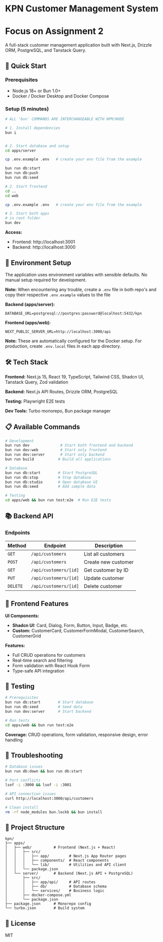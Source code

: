 # KPN Customer Management System
# Focus on Assignment 2

A full-stack customer management application built with Next.js, Drizzle ORM, PostgreSQL, and Tanstack Query.

## 🚀 Quick Start

### Prerequisites

- Node.js 18+ or Bun 1.0+
- Docker / Docker Desktop and Docker Compose

### Setup (5 minutes)

```bash
# ALL 'bun' COMMANDS ARE INTERCHANGEABLE WITH NPM/NODE

# 1. Install dependencies
bun i


# 2. Start database and setup
cd apps/server

cp .env.example .env   # create your env file from the example

bun run db:start
bun run db:push
bun run db:seed

# 2. Start frontend
cd ..
cd web

cp .env.example .env   # create your env file from the example

# 3. Start both apps
# in root folder
bun dev


```

**Access:**

- Frontend: http://localhost:3001
- Backend: http://localhost:3000

## 🔧 Environment Setup

The application uses environment variables with sensible defaults. No manual setup required for development.

**Note:** When encountering any trouble, create a `.env` file in both repo's and copy their respective `.env.example` values to the file

**Backend (apps/server):**

```env
DATABASE_URL=postgresql://postgres:password@localhost:5432/kpn
```

**Frontend (apps/web):**

```env
NEXT_PUBLIC_SERVER_URL=http://localhost:3000/api
```

**Note:** These are automatically configured for the Docker setup. For production, create `.env.local` files in each app directory.

## 🛠️ Tech Stack

**Frontend:** Next.js 15, React 19, TypeScript, Tailwind CSS, Shadcn UI, Tanstack Query, Zod validation

**Backend:** Next.js API Routes, Drizzle ORM, PostgreSQL

**Testing:** Playwright E2E tests

**Dev Tools:** Turbo monorepo, Bun package manager

## 📋 Available Commands

```bash
# Development
bun run dev              # Start both frontend and backend
bun run dev:web          # Start only frontend
bun run dev:server       # Start only backend
bun run build           # Build all applications

# Database
bun run db:start        # Start PostgreSQL
bun run db:stop         # Stop database
bun run db:studio       # Open database UI
bun run db:seed         # Add sample data

# Testing
cd apps/web && bun run test:e2e  # Run E2E tests
```

## 📚 Backend API

### Endpoints

| Method   | Endpoint              | Description         |
| -------- | --------------------- | ------------------- |
| `GET`    | `/api/customers`      | List all customers  |
| `POST`   | `/api/customers`      | Create new customer |
| `GET`    | `/api/customers/[id]` | Get customer by ID  |
| `PUT`    | `/api/customers/[id]` | Update customer     |
| `DELETE` | `/api/customers/[id]` | Delete customer     |

## 🎨 Frontend Features

**UI Components:**

- **Shadcn UI:** Card, Dialog, Form, Button, Input, Badge, etc.
- **Custom:** CustomerCard, CustomerFormModal, CustomerSearch, CustomerGrid

**Features:**

- Full CRUD operations for customers
- Real-time search and filtering
- Form validation with React Hook Form
- Type-safe API integration

## 🧪 Testing

```bash
# Prerequisites
bun run db:start        # Start database
bun run db:seed         # Seed data
bun run dev:server      # Start backend

# Run tests
cd apps/web && bun run test:e2e
```

**Coverage:** CRUD operations, form validation, responsive design, error handling

## 🔧 Troubleshooting

```bash
# Database issues
bun run db:down && bun run db:start

# Port conflicts
lsof -i :3000 && lsof -i :3001

# API connection issues
curl http://localhost:3000/api/customers

# Clean install
rm -rf node_modules bun.lockb && bun install
```

## 📁 Project Structure

```
kpn/
├── apps/
│   ├── web/          # Frontend (Next.js + React)
│   │   ├── src/
│   │   │   ├── app/         # Next.js App Router pages
│   │   │   ├── components/  # React components
│   │   │   └── lib/         # Utilities and API client
│   │   └── package.json
│   └── server/       # Backend (Next.js API + PostgreSQL)
│       ├── src/
│       │   ├── app/api/     # API routes
│       │   ├── db/          # Database schema
│       │   └── services/    # Business logic
│       ├── docker-compose.yml
│       └── package.json
├── package.json      # Monorepo config
└── turbo.json        # Build system
```

## 📝 License

MIT
